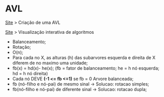# AVL

[Site](https://www.cs.usfca.edu/~galles/visualization/AVLtree.html) > Criação de uma AVL

[Site]( https://visualgo.net/en/bst) > Visualização interativa de algoritmos

- Balanceamento;
- Rotação;
- O(n);
- Para cada no X, as alturas (h) das subarvores
 esquerda e direita de X diferem de no maximo
 uma unidade;
- fb(x) = hd(x)- he(x);
(fb = fator de balanceamento; he = h nó esquerda; hd = h nó direita)
- Cada nó DEVE **(-1 <= fb <=1)** se fb = 0 Arvore balanceada;
-  fb (nó-filho e nó-pai) de mesmo sinal -> Solucao: rotacao simples;
-  fb(nó-filho e nó-pai) de diferente sinal -> Solucao: rotacao dupla;

